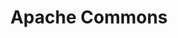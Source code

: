---
codehost: https://github.com/apache
logohandle: apache_commons
sort: apachecommons
tags:
- apache
- java
title: Apache Commons
website: https://commons.apache.org/
---